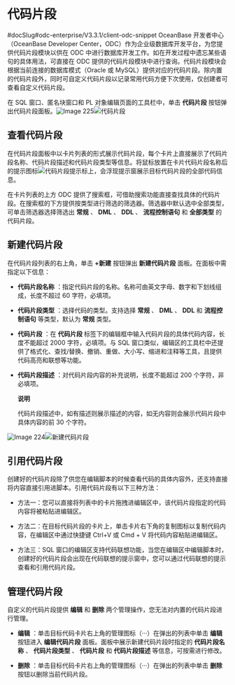代码片段 
=========================
#docSlug#odc-enterprise/V3.3.1/client-odc-snippet
OceanBase 开发者中心（OceanBase Developer Center，ODC）作为企业级数据库开发平台，为您提供代码片段模块以供在 ODC 中进行数据库开发工作。如在开发过程中遗忘某些语句的具体用法，可直接在 ODC 提供的代码片段模块中进行查询。代码片段模块会根据当前连接的数据库模式（Oracle 或 MySQL）提供对应的代码片段。除内置的代码片段外，同时可自定义代码片段以记录常用代码方便下次使用，仅创建者可查看自定义代码片段。

在 SQL 窗口、匿名块窗口和 PL 对象编辑页面的工具栏中，单击 **代码片段** 按钮弹出代码片段面板。![Image 225](https://help-static-aliyun-doc.aliyuncs.com/assets/img/zh-CN/8764861361/p242639.png)![代码片段](https://help-static-aliyun-doc.aliyuncs.com/assets/img/zh-CN/6432884361/p342178.png)

查看代码片段 
---------------------------

在代码片段面板中以卡片列表的形式展示代码片段，每个卡片上直接展示了代码片段名称、代码片段描述和代码片段类型等信息。将鼠标放置在卡片代码片段名称后的提示图标![代码片段提示标](https://help-static-aliyun-doc.aliyuncs.com/assets/img/zh-CN/8764861361/p325006.png)上，会浮现提示窗展示目标代码片段的全部代码信息。

在卡片列表的上方 ODC 提供了搜索框，可借助搜索功能直接查找具体的代码片段。在搜索框的下方提供按类型进行筛选的筛选器。筛选器中默认选中全部类型，可单击筛选器选择筛选出 **常规** 、 **DML** 、 **DDL** 、 **流程控制语句** 和 **全部类型** 的代码片段。

新建代码片段 
---------------------------

在代码片段列表的右上角，单击 **+新建** 按钮弹出 **新建代码片段** 面板。在面板中需指定以下信息：

* **代码片段名称** ：指定代码片段的名称。名称可由英文字母、数字和下划线组成，长度不超过 60 字符，必填项。

  

* **代码片段类型** ：选择代码的类型。支持选择 **常规** 、 **DML** 、 **DDL** 和 **流程控制语句** 等类型，默认为 **常规** 类型。

  

* **代码片段** ：在 **代码片段** 标签下的编辑框中输入代码片段的具体代码内容，长度不能超过 2000 字符，必填项。与 SQL 窗口类似，编辑区的工具栏中还提供了格式化、查找/替换、撤销、重做、大小写、缩进和注释等工具，且提供代码高亮和联想等功能。

  

* **代码片段描述** ：对代码片段内容的补充说明，长度不能超过 200 个字符，非必填项。

  **说明**

  

  代码片段描述中，如有描述则展示描述的内容，如无内容则会展示代码片段中具体内容的前 30 个字符。
  




![Image 224](https://help-static-aliyun-doc.aliyuncs.com/assets/img/zh-CN/8764861361/p242637.png)![新建代码片段](https://help-static-aliyun-doc.aliyuncs.com/assets/img/zh-CN/6432884361/p342179.png)

引用代码片段 
---------------------------

创建好的代码片段除了供您在编辑脚本的时候查看代码的具体内容外，还支持直接将内容直接引用进脚本。引用代码片段有以下三种方法：

* 方法一：您可以直接将列表中的卡片拖拽进编辑区中，该代码片段指定的代码内容将被粘贴进编辑区。

  

* 方法二：在目标代码片段的卡片上，单击卡片右下角的复制图标以复制代码内容，在编辑区中通过快捷键 Ctrl+V 或 Cmd + V 将代码内容粘贴进编辑区。

  

* 方法三：SQL 窗口的编辑区支持代码联想功能，当您在编辑区中编辑脚本时，创建好的代码片段会出现在代码联想的提示窗中，您可以通过代码联想的提示查看和引用代码片段。

  




管理代码片段 
---------------------------

自定义的代码片段提供 **编辑** 和 **删除** 两个管理操作，您无法对内置的代码片段进行管理。

* **编辑** ：单击目标代码卡片右上角的管理图标（···）在弹出的列表中单击 **编辑** 按钮进入 **编辑代码片段** 面板。面板中展示新建代码片段时指定的 **代码片段名称** 、 **代码片段类型** 、 **代码片段** 和 **代码片段描述** 等信息，可按需进行修改。

  

* **删除** ：单击目标代码卡片右上角的管理图标（···）在弹出的列表中单击 **删除** 按钮以删除当前代码片段。

  



